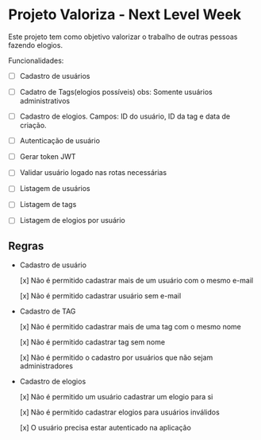 # Projeto Valoriza - Next Level Week

Este projeto tem como objetivo valorizar o trabalho de outras pessoas fazendo elogios.

Funcionalidades:
- [ ] Cadastro de usuários

- [ ] Cadatro de Tags(elogios possíveis)
obs: Somente usuários administrativos

- [ ] Cadastro de elogios. Campos: ID do usuário, ID da tag e data de criação.

- [ ] Autenticação de usuário
- [ ] Gerar token  JWT
- [ ] Validar usuário logado nas rotas necessárias

- [ ] Listagem de usuários
- [ ] Listagem de tags
- [ ] Listagem de elogios por usuário

## Regras

- Cadastro de usuário

    [x] Não é permitido cadastrar mais de um usuário com o mesmo e-mail

    [x] Não é permitido cadastrar usuário sem e-mail

- Cadastro de TAG

    [x] Não é permitido cadastrar mais de uma tag com o mesmo nome

    [x] Não é permitido cadastrar tag sem nome

    [x] Não é permitido o cadastro por usuários que não sejam administradores

- Cadastro de elogios

    [x] Não é permitido um usuário cadastrar um elogio para si

    [x] Não é permitido cadastrar elogios para usuários inválidos

    [x] O usuário precisa estar autenticado na aplicação

